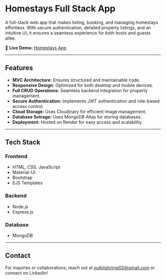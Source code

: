 # Homestays Full Stack App

A full-stack web app that makes listing, booking, and managing homestays effortless. With secure authentication, detailed property listings, and an intuitive UI, it ensures a seamless experience for both hosts and guests alike.

🔗 **Live Demo:** [Homestays App](https://homestays-app.onrender.com/listings)

---

## Features

- **MVC Architecture:** Ensures structured and maintainable code.
- **Responsive Design:** Optimized for both desktop and mobile devices.
- **Full CRUD Operations:** Seamless backend integration for property management.
- **Secure Authentication:** Implements JWT authentication and role-based access control.
- **Cloud Storage:** Uses Cloudinary for efficient image management.
- **Database Sotrage:** Uses MongoDB Atlas for storing databases.
- **Deployment:** Hosted on Render for easy access and scalability.

---

## Tech Stack

### **Frontend**
- HTML, CSS, JavaScript
- Material-UI
- Bootstrap
- EJS Templates 

### **Backend**
- Node.js
- Express.js

### **Database**
- MongoDB

---

## Contact

For inquiries or collaborations, reach out at [pulkitshringi02@gmail.com](mailto:pulkitshringi02@gmail.com) or connect on LinkedIn!
